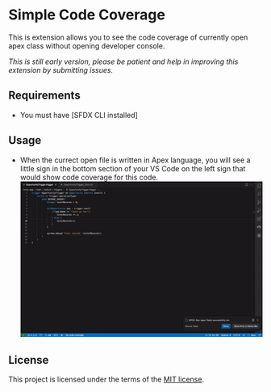 # Simple Code Coverage

This is extension allows you to see the code coverage of currently open apex class without opening developer console.

*This is still early version, please be patient and help in improving this extension by submitting issues.*

## Requirements

- You must have [SFDX CLI installed]

## Usage
- When the currect open file is written in Apex language, you will see a little sign in the bottom section of your VS Code on the left sign that would show code coverage for this code.
![Code Coverage Indicator](images/example.gif)

## License 
This project is licensed under the terms of the [MIT license](LICENSE).
